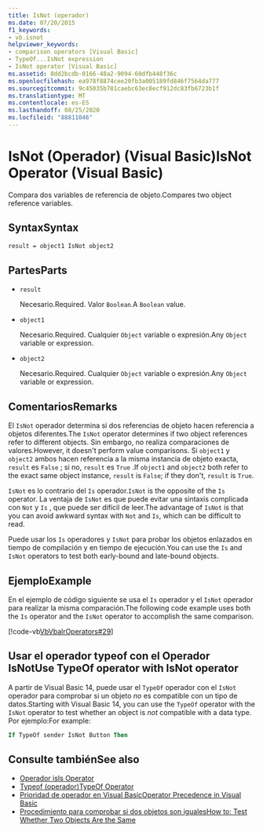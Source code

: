 ```yaml
---
title: IsNot (operador)
ms.date: 07/20/2015
f1_keywords:
- vb.isnot
helpviewer_keywords:
- comparison operators [Visual Basic]
- TypeOf...IsNot expression
- IsNot operator [Visual Basic]
ms.assetid: 8dd2bcdb-0166-48a2-9094-60dfb448f36c
ms.openlocfilehash: ea978f8874cee20fb3a005189fd846f7564da777
ms.sourcegitcommit: 9c45035b781caebc63ec8ecf912dc83fb6723b1f
ms.translationtype: MT
ms.contentlocale: es-ES
ms.lasthandoff: 08/25/2020
ms.locfileid: "88811046"
---
```

# <a name="isnot-operator-visual-basic"></a><span data-ttu-id="3dd8f-102">IsNot (Operador) (Visual Basic)</span><span class="sxs-lookup"><span data-stu-id="3dd8f-102">IsNot Operator (Visual Basic)</span></span>

<span data-ttu-id="3dd8f-103">Compara dos variables de referencia de objeto.</span><span class="sxs-lookup"><span data-stu-id="3dd8f-103">Compares two object reference variables.</span></span>

## <a name="syntax"></a><span data-ttu-id="3dd8f-104">Syntax</span><span class="sxs-lookup"><span data-stu-id="3dd8f-104">Syntax</span></span>

```vb
result = object1 IsNot object2
```

## <a name="parts"></a><span data-ttu-id="3dd8f-105">Partes</span><span class="sxs-lookup"><span data-stu-id="3dd8f-105">Parts</span></span>

- `result`

  <span data-ttu-id="3dd8f-106">Necesario.</span><span class="sxs-lookup"><span data-stu-id="3dd8f-106">Required.</span></span> <span data-ttu-id="3dd8f-107">Valor `Boolean`.</span><span class="sxs-lookup"><span data-stu-id="3dd8f-107">A `Boolean` value.</span></span>

- `object1`

  <span data-ttu-id="3dd8f-108">Necesario.</span><span class="sxs-lookup"><span data-stu-id="3dd8f-108">Required.</span></span> <span data-ttu-id="3dd8f-109">Cualquier `Object` variable o expresión.</span><span class="sxs-lookup"><span data-stu-id="3dd8f-109">Any `Object` variable or expression.</span></span>

- `object2`

  <span data-ttu-id="3dd8f-110">Necesario.</span><span class="sxs-lookup"><span data-stu-id="3dd8f-110">Required.</span></span> <span data-ttu-id="3dd8f-111">Cualquier `Object` variable o expresión.</span><span class="sxs-lookup"><span data-stu-id="3dd8f-111">Any `Object` variable or expression.</span></span>

## <a name="remarks"></a><span data-ttu-id="3dd8f-112">Comentarios</span><span class="sxs-lookup"><span data-stu-id="3dd8f-112">Remarks</span></span>

<span data-ttu-id="3dd8f-113">El `IsNot` operador determina si dos referencias de objeto hacen referencia a objetos diferentes.</span><span class="sxs-lookup"><span data-stu-id="3dd8f-113">The `IsNot` operator determines if two object references refer to different objects.</span></span> <span data-ttu-id="3dd8f-114">Sin embargo, no realiza comparaciones de valores.</span><span class="sxs-lookup"><span data-stu-id="3dd8f-114">However, it doesn't perform value comparisons.</span></span> <span data-ttu-id="3dd8f-115">Si `object1` y `object2` ambos hacen referencia a la misma instancia de objeto exacta, `result` es `False` ; si no, `result` es `True` .</span><span class="sxs-lookup"><span data-stu-id="3dd8f-115">If `object1` and `object2` both refer to the exact same object instance, `result` is `False`; if they don't, `result` is `True`.</span></span>

<span data-ttu-id="3dd8f-116">`IsNot` es lo contrario del `Is` operador.</span><span class="sxs-lookup"><span data-stu-id="3dd8f-116">`IsNot` is the opposite of the `Is` operator.</span></span> <span data-ttu-id="3dd8f-117">La ventaja de `IsNot` es que puede evitar una sintaxis complicada con `Not` y `Is` , que puede ser difícil de leer.</span><span class="sxs-lookup"><span data-stu-id="3dd8f-117">The advantage of `IsNot` is that you can avoid awkward syntax with `Not` and `Is`, which can be difficult to read.</span></span>

 <span data-ttu-id="3dd8f-118">Puede usar los `Is` operadores y `IsNot` para probar los objetos enlazados en tiempo de compilación y en tiempo de ejecución.</span><span class="sxs-lookup"><span data-stu-id="3dd8f-118">You can use the `Is` and `IsNot` operators to test both early-bound and late-bound objects.</span></span>

## <a name="example"></a><span data-ttu-id="3dd8f-119">Ejemplo</span><span class="sxs-lookup"><span data-stu-id="3dd8f-119">Example</span></span>

<span data-ttu-id="3dd8f-120">En el ejemplo de código siguiente se usa el `Is` operador y el `IsNot` operador para realizar la misma comparación.</span><span class="sxs-lookup"><span data-stu-id="3dd8f-120">The following code example uses both the `Is` operator and the `IsNot` operator to accomplish the same comparison.</span></span>

[!code-vb[VbVbalrOperators#29](~/samples/snippets/visualbasic/VS_Snippets_VBCSharp/VbVbalrOperators/VB/Class1.vb#29)]

## <a name="use-typeof-operator-with-isnot-operator"></a><span data-ttu-id="3dd8f-121">Usar el operador typeof con el Operador IsNot</span><span class="sxs-lookup"><span data-stu-id="3dd8f-121">Use TypeOf operator with IsNot operator</span></span>

<span data-ttu-id="3dd8f-122">A partir de Visual Basic 14, puede usar el `TypeOf` operador con el `IsNot` operador para comprobar si un objeto *no* es compatible con un tipo de datos.</span><span class="sxs-lookup"><span data-stu-id="3dd8f-122">Starting with Visual Basic 14, you can use the `TypeOf` operator with the `IsNot` operator to test whether an object is *not* compatible with a data type.</span></span> <span data-ttu-id="3dd8f-123">Por ejemplo:</span><span class="sxs-lookup"><span data-stu-id="3dd8f-123">For example:</span></span>

```vb
If TypeOf sender IsNot Button Then
```

## <a name="see-also"></a><span data-ttu-id="3dd8f-124">Consulte también</span><span class="sxs-lookup"><span data-stu-id="3dd8f-124">See also</span></span>

- [<span data-ttu-id="3dd8f-125">Operador is</span><span class="sxs-lookup"><span data-stu-id="3dd8f-125">Is Operator</span></span>](is-operator.md)
- [<span data-ttu-id="3dd8f-126">Typeof (operador)</span><span class="sxs-lookup"><span data-stu-id="3dd8f-126">TypeOf Operator</span></span>](typeof-operator.md)
- [<span data-ttu-id="3dd8f-127">Prioridad de operador en Visual Basic</span><span class="sxs-lookup"><span data-stu-id="3dd8f-127">Operator Precedence in Visual Basic</span></span>](operator-precedence.md)
- [<span data-ttu-id="3dd8f-128">Procedimiento para comprobar si dos objetos son iguales</span><span class="sxs-lookup"><span data-stu-id="3dd8f-128">How to: Test Whether Two Objects Are the Same</span></span>](../../programming-guide/language-features/operators-and-expressions/how-to-test-whether-two-objects-are-the-same.md)
